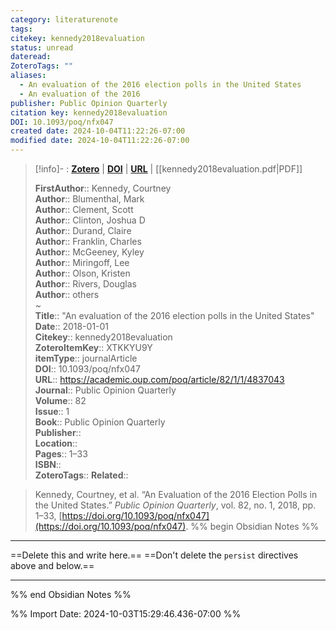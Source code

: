 ```yaml
---
category: literaturenote
tags: 
citekey: kennedy2018evaluation
status: unread
dateread: 
ZoteroTags: ""
aliases:
  - An evaluation of the 2016 election polls in the United States
  - An evaluation of the 2016
publisher: Public Opinion Quarterly
citation key: kennedy2018evaluation
DOI: 10.1093/poq/nfx047
created date: 2024-10-04T11:22:26-07:00
modified date: 2024-10-04T11:22:26-07:00
---
```


> [!info]- : [**Zotero**](zotero://select/library/items/XTKKYU9Y)  | [**DOI**](https://doi.org/10.1093/poq/nfx047)  | [**URL**](https://academic.oup.com/poq/article/82/1/1/4837043) | [[kennedy2018evaluation.pdf|PDF]]
>
> 
> 
> **FirstAuthor**:: Kennedy, Courtney  
> **Author**:: Blumenthal, Mark  
> **Author**:: Clement, Scott  
> **Author**:: Clinton, Joshua D  
> **Author**:: Durand, Claire  
> **Author**:: Franklin, Charles  
> **Author**:: McGeeney, Kyley  
> **Author**:: Miringoff, Lee  
> **Author**:: Olson, Kristen  
> **Author**:: Rivers, Douglas  
> **Author**:: others  
~    
> **Title**:: "An evaluation of the 2016 election polls in the United States"  
> **Date**:: 2018-01-01  
> **Citekey**:: kennedy2018evaluation  
> **ZoteroItemKey**:: XTKKYU9Y  
> **itemType**:: journalArticle  
> **DOI**:: 10.1093/poq/nfx047  
> **URL**:: https://academic.oup.com/poq/article/82/1/1/4837043  
> **Journal**:: Public Opinion Quarterly  
> **Volume**:: 82  
> **Issue**:: 1  
> **Book**:: Public Opinion Quarterly  
> **Publisher**::   
> **Location**::    
> **Pages**:: 1–33  
> **ISBN**::   
> **ZoteroTags**:: 
> **Related**:: 

> Kennedy, Courtney, et al. “An Evaluation of the 2016 Election Polls in the United States.” _Public Opinion Quarterly_, vol. 82, no. 1, 2018, pp. 1–33, [https://doi.org/10.1093/poq/nfx047](https://doi.org/10.1093/poq/nfx047).
%% begin Obsidian Notes %%
___
==Delete this and write here.==
==Don't delete the `persist` directives above and below.==
___
%% end Obsidian Notes %%



%% Import Date: 2024-10-03T15:29:46.436-07:00 %%
